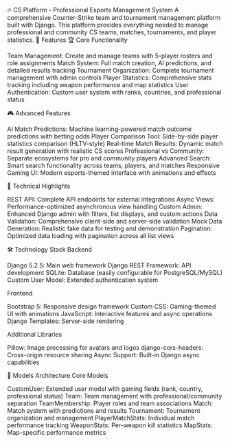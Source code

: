 🔥 CS Platform - Professional Esports Management System
A comprehensive Counter-Strike team and tournament management platform built with Django. This platform provides everything needed to manage professional and community CS teams, matches, tournaments, and player statistics.
🌟 Features
🏆 Core Functionality

Team Management: Create and manage teams with 5-player rosters and role assignments
Match System: Full match creation, AI predictions, and detailed results tracking
Tournament Organization: Complete tournament management with admin controls
Player Statistics: Comprehensive stats tracking including weapon performance and map statistics
User Authentication: Custom user system with ranks, countries, and professional status

🎮 Advanced Features

AI Match Predictions: Machine learning-powered match outcome predictions with betting odds
Player Comparison Tool: Side-by-side player statistics comparison (HLTV-style)
Real-time Match Results: Dynamic match result generation with realistic CS scores
Professional vs Community: Separate ecosystems for pro and community players
Advanced Search: Smart search functionality across teams, players, and matches
Responsive Gaming UI: Modern esports-themed interface with animations and effects

🚀 Technical Highlights

REST API: Complete API endpoints for external integrations
Async Views: Performance-optimized asynchronous view handling
Custom Admin: Enhanced Django admin with filters, list displays, and custom actions
Data Validation: Comprehensive client-side and server-side validation
Mock Data Generation: Realistic fake data for testing and demonstration
Pagination: Optimized data loading with pagination across all list views

🛠️ Technology Stack
Backend

Django 5.2.5: Main web framework
Django REST Framework: API development
SQLite: Database (easily configurable for PostgreSQL/MySQL)
Custom User Model: Extended authentication system

Frontend

Bootstrap 5: Responsive design framework
Custom CSS: Gaming-themed UI with animations
JavaScript: Interactive features and async operations
Django Templates: Server-side rendering

Additional Libraries

Pillow: Image processing for avatars and logos
django-cors-headers: Cross-origin resource sharing
Async Support: Built-in Django async capabilities

🎯 Models Architecture
Core Models

CustomUser: Extended user model with gaming fields (rank, country, professional status)
Team: Team management with professional/community separation
TeamMembership: Player roles and team associations
Match: Match system with predictions and results
Tournament: Tournament organization and management
PlayerMatchStats: Individual match performance tracking
WeaponStats: Per-weapon kill statistics
MapStats: Map-specific performance metrics